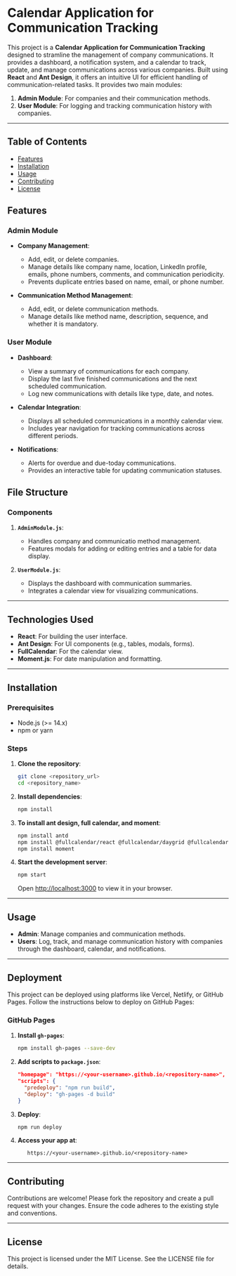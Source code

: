 # Calendar Application for Communication Tracking

This project is a **Calendar Application for Communication Tracking** designed to stramline the management of company communications. It provides a dashboard, a notification system, and a calendar to track, update, and manage communications across various companies. Built using **React** and **Ant Design**, it offers an intuitive UI for efficient handling of communication-related tasks.
It provides two main modules:

1. **Admin Module**: For companies and their communication methods.
2. **User Module**: For logging and tracking communication history with companies.

---

## Table of Contents
- [Features](#features)
- [Installation](#installation)
- [Usage](#usage)
- [Contributing](#contributing)
- [License](#license)


## Features

### Admin Module

- **Company Management**:
  - Add, edit, or delete companies.
  - Manage details like company name, location, LinkedIn profile, emails, phone numbers, comments, and communication periodicity.
  - Prevents duplicate entries based on name, email, or phone number.
 
- **Communication Method Management**:
  - Add, edit, or delete communication methods.
  - Manage details like method name, description, sequence, and whether it is mandatory.

### User Module

- **Dashboard**:
  - View a summary of communications for each company.
  - Display the last five finished communications and the next scheduled communication.
  - Log new communications with details like type, date, and notes.

- **Calendar Integration**:
  - Displays all scheduled communications in a monthly calendar view.
  - Includes year navigation for tracking communications across different periods.
 
- **Notifications**:
  - Alerts for overdue and due-today communications.
  - Provides an interactive table for updating communication statuses.

## File Structure

### Components

1. **`AdminModule.js`**:
   - Handles company and communicatio method management.
   - Features modals for adding or editing entries and a table for data display.

2. **`UserModule.js`**:
   - Displays the dashboard with communication summaries.
   - Integrates a calendar view for visualizing communications.

---

## Technologies Used

- **React**: For building the user interface.
- **Ant Design**: For UI components (e.g., tables, modals, forms).
- **FullCalendar**: For the calendar view.
- **Moment.js**: For date manipulation and formatting.

---

## Installation

### Prerequisites
- Node.js (>= 14.x)
- npm or yarn

### Steps

1. **Clone the repository**:
   ```bash
   git clone <repository_url>
   cd <repository_name>
   ```

2. **Install dependencies**:
   ```bash
   npm install
   ```

3. **To install ant design, full calendar, and moment**:
   ```bash
   npm install antd
   npm install @fullcalendar/react @fullcalendar/daygrid @fullcalendar/timegrid @fullcalendar/interaction
   npm install moment
   ```

3. **Start the development server**:
   ```bash
   npm start
   ```
   
   Open [http://localhost:3000](http://localhost:3000) to view it in your browser.

---

## Usage

- **Admin**: Manage companies and communication methods.
- **Users**: Log, track, and manage communication history with companies through the dashboard, calendar, and notifications.

---

## Deployment

This project can be deployed using platforms like Vercel, Netlify, or GitHub Pages. Follow the instructions below to deploy on GitHub Pages:

### GitHub Pages

1. **Install `gh-pages`**:
   ```bash
   npm install gh-pages --save-dev
   ```
   
2. **Add scripts to `package.json`**:
   ```json
   "homepage": "https://<your-username>.github.io/<repository-name>",
   "scripts": {
     "predeploy": "npm run build",
     "deploy": "gh-pages -d build"
   }
   ```
   
3. **Deploy**:
   ```bash
   npm run deploy
   ```
   
4. **Access your app at**:
   ```
      https://<your-username>.github.io/<repository-name>
   ```

---

## Contributing

Contributions are welcome! Please fork the repository and create a pull request with your changes. Ensure the code adheres to the existing style and conventions.

---

## License

This project is licensed under the MIT License. See the LICENSE file for details.
